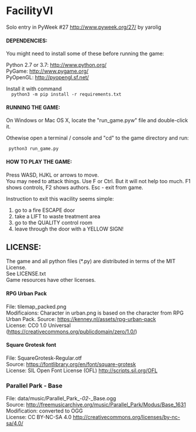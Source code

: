 FacilityVI
==========

Solo entry in PyWeek #27  <http://www.pyweek.org/27/> by yarolig

#### DEPENDENCIES:

You might need to install some of these before running the game:

  Python 2.7 or 3.7:     http://www.python.org/  
  PyGame:                http://www.pygame.org/  
  PyOpenGL:              http://pyopengl.sf.net/  

Install it with command  
`   python3 -m pip install -r requirements.txt
`

#### RUNNING THE GAME:

On Windows or Mac OS X, locate the "run_game.pyw" file and double-click it.

Othewise open a terminal / console and "cd" to the game directory and run:

`  python3 run_game.py
`

#### HOW TO PLAY THE GAME:  
Press WASD, HJKL or arrows to move.  
You may need to attack things. Use F or Ctrl. But it will not help too much.
F1 shows controls, F2 shows authors. 
Esc - exit from game.

Instruction to exit this wacility seems simple:
  1) go to a fire ESCAPE door
  2) take a LIFT to waste treatment area
  3) go to the QUALITY control room
  4) leave through the door with a YELLOW SIGN!


## LICENSE:  
The game and all python files (*.py) are distributed in terms of the MIT License.  
See LICENSE.txt  
Game resources have other licenses.  

#### RPG Urban Pack
File: tilemap_packed.png  
Modificaions: Character in urban.png is based on the character from RPG Urban Pack.
Source: https://kenney.nl/assets/rpg-urban-pack  
License: CC0 1.0 Universal (https://creativecommons.org/publicdomain/zero/1.0/)  

#### Square Grotesk font
File: SquareGrotesk-Regular.otf  
Source: https://fontlibrary.org/en/font/square-grotesk  
License: SIL Open Font License (OFL)  http://scripts.sil.org/OFL  

### Parallel Park - Base
File: data/music/Parallel_Park_-_02_-_Base.ogg  
Source:  http://freemusicarchive.org/music/Parallel_Park/Modus/Base_1631  
Modification: converted to OGG  
License: CC BY-NC-SA 4.0 http://creativecommons.org/licenses/by-nc-sa/4.0/


